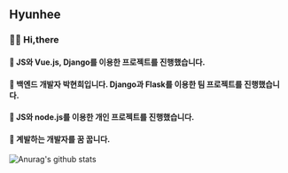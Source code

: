 ## Hyunhee
<div style="border:1px"></div>

### 🙌🏼 Hi,there <p>
#### 🌱 JS와 Vue.js, Django를 이용한 프로젝트를 진행했습니다.<p>
#### 🌱 백엔드 개발자 박현희입니다. Django과 Flask를 이용한 팀 프로젝트를 진행했습니다.<p>
#### 🌱 JS와 node.js를 이용한 개인 프로젝트를 진행했습니다.<p>
#### 📓 계발하는 개발자를 꿈 꿉니다.<p>


![Anurag's github stats](https://github-readme-stats.vercel.app/api?username=Hyoniii&show_icons=true&hide=stars&theme=flag-india)


<!--
**Hyoniii/Hyoniii** is a ✨ _special_ ✨ repository because its `README.md` (this file) appears on your GitHub profile.
[![Top Langs](https://github-readme-stats.vercel.app/api/top-langs/?username=Hyoniii&layout=compact)](https://github.com/Hyoniii/github-readme-stats
Here are some ideas to get you started:

- 🔭 I’m currently working on ...
- 🌱 I’m currently learning ...
- 👯 I’m looking to collaborate on ...
- 🤔 I’m looking for help with ...
- 💬 Ask me about ...
- 📫 How to reach me: ...
- 😄 Pronouns: ...
- ⚡ Fun fact: ...
-->



